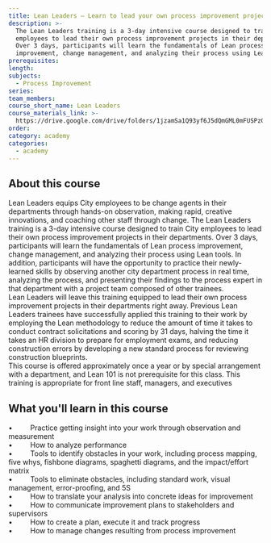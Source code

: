 ```yaml
---
title: Lean Leaders – Learn to lead your own process improvement project
description: >-
  The Lean Leaders training is a 3-day intensive course designed to train City
  employees to lead their own process improvement projects in their departments.
  Over 3 days, participants will learn the fundamentals of Lean process
  improvement, change management, and analyzing their process using Lean tools.
prerequisites:
length:
subjects:
  - Process Improvement
series:
team_members:
course_short_name: Lean Leaders
course_materials_link: >-
  https://drive.google.com/drive/folders/1jzamSa1Q93yf6J5dQmGML0mFUSPzGfsv?usp=sharing
order:
category: academy
categories:
  - academy
---
```



## About this course

Lean Leaders equips City employees to be change agents in their departments through hands-on observation, making rapid, creative innovations, and coaching other staff through change. The Lean Leaders training is a 3-day intensive course designed to train City employees to lead their own process improvement projects in their departments. Over 3 days, participants will learn the fundamentals of Lean process improvement, change management, and analyzing their process using Lean tools. In addition, participants will have the opportunity to practice their newly-learned skills by observing another city department process in real time, analyzing the process, and presenting their findings to the process expert in that department with a project team composed of other trainees.&nbsp;<br>Lean Leaders will leave this training equipped to lead their own process improvement projects in their departments right away. Previous Lean Leaders trainees have successfully applied this training to their work by employing the Lean methodology to reduce the amount of time it takes to conduct contract solicitations and scoring by 31 days, halving the time it takes an HR division to prepare for employment exams, and reducing construction errors by developing a new standard process for reviewing construction blueprints.&nbsp;<br>This course is offered approximately once a year or by special arrangement with a department, and Lean 101 is not prerequisite for this class. This training is appropriate for front line staff, managers, and executives

## What you'll learn in this course

• &nbsp; &nbsp; &nbsp; &nbsp; Practice getting insight into your work through observation and measurement<br>• &nbsp; &nbsp; &nbsp; &nbsp; How to analyze performance<br>• &nbsp; &nbsp; &nbsp; &nbsp; Tools to identify obstacles in your work, including process mapping, five whys, fishbone diagrams, spaghetti diagrams, and the impact/effort matrix<br>• &nbsp; &nbsp; &nbsp; &nbsp; Tools to eliminate obstacles, including standard work, visual management, error-proofing, and 5S<br>• &nbsp; &nbsp; &nbsp; &nbsp; How to translate your analysis into concrete ideas for improvement<br>• &nbsp; &nbsp; &nbsp; &nbsp; How to communicate improvement plans to stakeholders and supervisors<br>• &nbsp; &nbsp; &nbsp; &nbsp; How to create a plan, execute it and track progress<br>• &nbsp; &nbsp; &nbsp; &nbsp; How to manage changes resulting from process improvement&nbsp;<br>&nbsp;